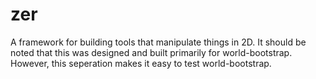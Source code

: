 zer
===

A framework for building tools that manipulate things in 2D. It should be noted
that this was designed and built primarily for world-bootstrap. However, this
seperation makes it easy to test world-bootstrap.
